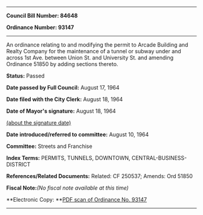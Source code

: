 

********

**Council Bill Number: 84648**
   
**Ordinance Number: 93147**
********

 An ordinance relating to and modifying the permit to Arcade Building and Realty Company for the maintenance of a tunnel or subway under and across 1st Ave. between Union St. and University St. and amending Ordinance 51850 by adding sections thereto.

**Status:** Passed
   
**Date passed by Full Council:** August 17, 1964
   
**Date filed with the City Clerk:** August 18, 1964
   
**Date of Mayor's signature:** August 18, 1964
   
[(about the signature date)](/~public/approvaldate.htm)
   
   
   
**Date introduced/referred to committee:** August 10, 1964
   
**Committee:** Streets and Franchise
   
   
**Index Terms:** PERMITS, TUNNELS, DOWNTOWN, CENTRAL-BUSINESS-DISTRICT

**References/Related Documents:** Related: CF 250537; Amends: Ord 51850

**Fiscal Note:**_(No fiscal note available at this time)_

**Electronic Copy: **[PDF scan of Ordinance No. 93147](/~archives/Ordinances/Ord_93147.pdf)

********

